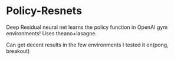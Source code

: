 # Policy-Resnets
Deep Residual neural net learns the policy function in OpenAI gym environments! Uses theano+lasagne.


Can get decent results in the few environments I tested it on(pong, breakout)

